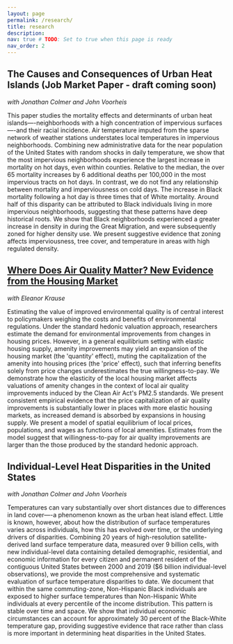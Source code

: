 ```yaml
---
layout: page
permalink: /research/
title: research
description: 
nav: true # TODO: Set to true when this page is ready
nav_order: 2
---
```


## The Causes and Consequences of Urban Heat Islands (Job Market Paper - draft coming soon)
*with Jonathan Colmer and John Voorheis*

This paper studies the mortality effects and determinants of urban heat islands—-neighborhoods with a high concentration of impervious surfaces—-and their racial incidence. Air temperature imputed from the sparse network of weather stations understates local temperatures in impervious neighborhoods. Combining new administrative data for the near population of the United States with random shocks in daily temperature, we show that the most impervious neighborhoods experience the largest increase in mortality on hot days, even within counties. Relative to the median, the over 65 mortality increases by 6 additional deaths per 100,000 in the most impervious tracts on hot days. In contrast, we do not find any relationship between mortality and imperviousness on cold days. The increase in Black mortality following a hot day is three times that of White mortality. Around half of this disparity can be attributed to Black individuals living in more impervious neighborhoods, suggesting that these patterns have deep historical roots. We show that Black neighborhoods experienced a greater increase in density in during the Great Migration, and were subsequently zoned for higher density use. We present suggestive evidence that zoning affects imperviousness, tree cover, and temperature in areas with high regulated density.

## [Where Does Air Quality Matter? New Evidence from the Housing Market](/air_quality_hedonics_draft)
*with Eleanor Krause*

Estimating the value of improved environmental quality is of central interest to policymakers weighing the costs and benefits of environmental regulations. Under the standard hedonic valuation approach, researchers estimate the demand for environmental improvements from changes in housing prices. However, in a general equilibrium setting with elastic housing supply, amenity improvements may yield an expansion of the housing market (the 'quantity' effect), muting the capitalization of the amenity into housing prices (the 'price' effect), such that inferring benefits solely from price changes underestimates the true willingness-to-pay. We demonstrate how the elasticity of the local housing market affects valuations of amenity changes in the context of local air quality improvements induced by the Clean Air Act's PM2.5 standards. We present consistent empirical evidence that the price capitalization of air quality improvements is substantially lower in places with more elastic housing markets, as increased demand is absorbed by expansions in housing supply. We present a model of spatial equilibrium of local prices, populations, and wages as functions of local amenities. Estimates from the model suggest that willingness-to-pay for air quality improvements are larger than the those produced by the standard hedonic approach.

## Individual-Level Heat Disparities in the United States
*with Jonathan Colmer and John Voorheis*

Temperatures can vary substantially over short distances due to differences in land cover—-a phenomenon known as the urban heat island effect. Little is known, however, about how the distribution of surface temperatures varies across individuals, how this has evolved over time, or the underlying drivers of disparities. Combining 20 years of high-resolution satellite-derived land surface temperature data, measured over 9 billion cells, with new individual-level data containing detailed demographic, residential, and economic information for every citizen and permanent resident of the contiguous United States between 2000 and 2019 ($6 billion individual-level observations), we provide the most comprehensive and systematic evaluation of surface temperature disparities to date. We document that within the same commuting-zone, Non-Hispanic Black individuals are exposed to higher surface temperatures than Non-Hispanic White individuals at every percentile of the income distribution. This pattern is stable over time and space. We show that individual economic circumstances can account for approximately 30 percent of the Black-White temperature gap, providing suggestive evidence that race rather than class is more important in determining heat disparities in the United States.